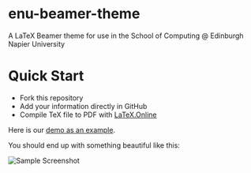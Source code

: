 # enu-beamer-theme
A LaTeX Beamer theme for use in the School of Computing @ Edinburgh Napier University

# Quick Start

- Fork this repository
- Add your information directly in GitHub
- Compile TeX file to PDF with [LaTeX.Online](https://latexonline.cc)

Here is our [demo as an example](https://latexonline.cc/compile?git=https://github.com/edinburgh-napier/aux_latex_slide_template&target=demo.tex&command=pdflatex).


You should end up with something beautiful like this:

![Sample Screenshot](https://raw.githubusercontent.com/siwells/enu-beamer-theme/master/misc/sample.png)
